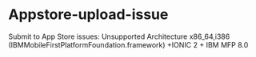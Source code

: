 # Appstore-upload-issue
Submit to App Store issues: Unsupported Architecture x86_64,i386 (IBMMobileFirstPlatformFoundation.framework) +IONIC 2 + IBM MFP 8.0

